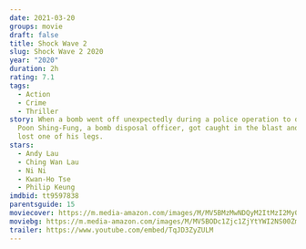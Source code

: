 ```yaml
---
date: 2021-03-20
groups: movie
draft: false
title: Shock Wave 2
slug: Shock Wave 2 2020
year: "2020"
duration: 2h
rating: 7.1
tags:
  - Action
  - Crime
  - Thriller
story: When a bomb went off unexpectedly during a police operation to disarm it,
  Poon Shing-Fung, a bomb disposal officer, got caught in the blast and thus
  lost one of his legs.
stars:
  - Andy Lau
  - Ching Wan Lau
  - Ni Ni
  - Kwan-Ho Tse
  - Philip Keung
imdbid: tt9597838
parentsguide: 15
moviecover: https://m.media-amazon.com/images/M/MV5BMzMwNDQyM2ItMzI2My00OWMxLWEzZTktOGQ2YjQ5ZDNjYzI0XkEyXkFqcGdeQXVyNzI1NzMxNzM@._V1_FMjpg_UX800_.jpg
moviebg: https://m.media-amazon.com/images/M/MV5BODc1Zjc1ZjYtYWI2NS00ZmY5LWE2N2EtNDlkMjAzNWFjODBlXkEyXkFqcGdeQXVyNzI1NzMxNzM@._V1_FMjpg_UX1280_.jpg
trailer: https://www.youtube.com/embed/TqJD3ZyZULM
---
```

